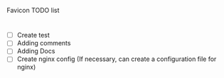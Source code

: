 Favicon TODO list

#
- [ ] Create test
- [ ] Adding comments
- [ ] Adding Docs
- [ ] Create nginx config (If necessary, can create a configuration file for nginx)
